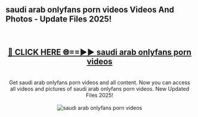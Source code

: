 <h2>saudi arab onlyfans porn videos Videos And Photos - Update Files 2025!</h2>
<br>
<div align="center">
<h2><a href="https://linkcuts.com/hfmhzwbr" rel="nofollow">🔴 CLICK HERE 🌐==►► saudi arab onlyfans porn videos</a></h2>
<br>
Get saudi arab onlyfans porn videos and all content. Now you can access all videos and pictures of saudi arab onlyfans porn videos. New Updated Files 2025!
<br>
<br>
<a href="https://linkcuts.com/hfmhzwbr" rel="nofollow" data-target="animated-image.originalLink"><img src="https://i.ibb.co.com/WyWwxjT/player-gif2.gif" alt="saudi arab onlyfans porn videos" style="max-width: 100%; display: inline-block;" data-target="animated-image.originalImage"></a>
</div>
<br>